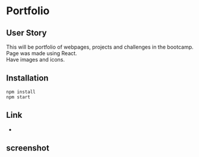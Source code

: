 
# Portfolio

## User Story
This will be portfolio of webpages, projects and challenges in the bootcamp.\
Page was made using React.\
Have images and icons.


## Installation
```
npm install
npm start

```

## Link 

- 


## screenshot




